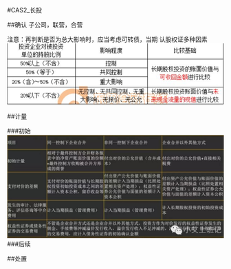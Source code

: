 #CAS2_长投


##确认
子公司，联营，合营

注意：再判断是否为总大影响时，应当考虑可转债，当期
认股权证多种因素
![分类](1.PNG)

##计量


###初始
![初始计量](2.PNG)
###后续

##处置